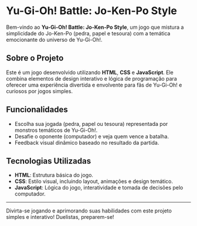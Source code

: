 # Yu-Gi-Oh! Battle: Jo-Ken-Po Style

Bem-vindo ao **Yu-Gi-Oh! Battle: Jo-Ken-Po Style**, um jogo que mistura a simplicidade do Jo-Ken-Po (pedra, papel e tesoura) com a temática emocionante do universo de Yu-Gi-Oh!.

## Sobre o Projeto
Este é um jogo desenvolvido utilizando **HTML**, **CSS** e **JavaScript**. Ele combina elementos de design interativo e lógica de programação para oferecer uma experiência divertida e envolvente para fãs de Yu-Gi-Oh! e curiosos por jogos simples.

## Funcionalidades
- Escolha sua jogada (pedra, papel ou tesoura) representada por monstros temáticos de Yu-Gi-Oh!.
- Desafie o oponente (computador) e veja quem vence a batalha.
- Feedback visual dinâmico baseado no resultado da partida.

## Tecnologias Utilizadas
- **HTML**: Estrutura básica do jogo.
- **CSS**: Estilo visual, incluindo layout, animações e design temático.
- **JavaScript**: Lógica do jogo, interatividade e tomada de decisões pelo computador.

---
Divirta-se jogando e aprimorando suas habilidades com este projeto simples e interativo! Duelistas, preparem-se!
